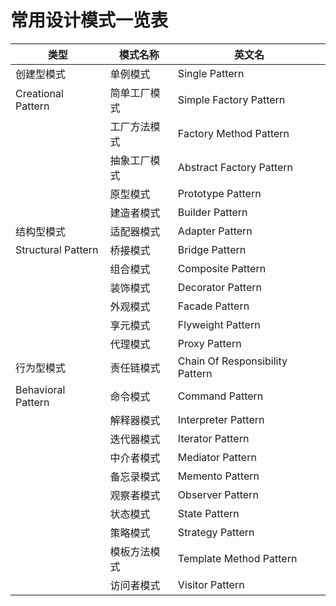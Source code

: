 # 常用设计模式一览表

| 类型               | 模式名称     | 英文名                          |
| ------------------ | ------------ | ------------------------------- |
| 创建型模式         | 单例模式     | Single Pattern                  |
| Creational Pattern | 简单工厂模式 | Simple Factory Pattern          |
|                    | 工厂方法模式 | Factory Method Pattern          |
|                    | 抽象工厂模式 | Abstract Factory Pattern        |
|                    | 原型模式     | Prototype Pattern               |
|                    | 建造者模式   | Builder Pattern                 |
| 结构型模式         | 适配器模式   | Adapter Pattern                 |
| Structural Pattern | 桥接模式     | Bridge Pattern                  |
|                    | 组合模式     | Composite Pattern               |
|                    | 装饰模式     | Decorator Pattern               |
|                    | 外观模式     | Facade Pattern                  |
|                    | 享元模式     | Flyweight Pattern               |
|                    | 代理模式     | Proxy Pattern                   |
| 行为型模式         | 责任链模式   | Chain Of Responsibility Pattern |
| Behavioral Pattern | 命令模式     | Command Pattern                 |
|                    | 解释器模式   | Interpreter Pattern             |
|                    | 迭代器模式   | Iterator Pattern                |
|                    | 中介者模式   | Mediator Pattern                |
|                    | 备忘录模式   | Memento Pattern                 |
|                    | 观察者模式   | Observer Pattern                |
|                    | 状态模式     | State Pattern                   |
|                    | 策略模式     | Strategy Pattern                |
|                    | 模板方法模式 | Template Method Pattern         |
|                    | 访问者模式   | Visitor Pattern                 |

